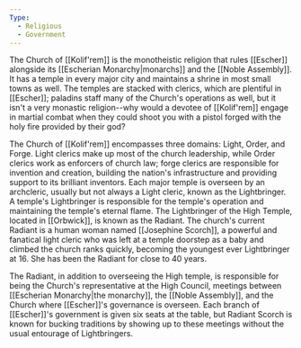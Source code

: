 ```yaml
---
Type:
  - Religious
  - Government
---
```

The Church of [[Kolif'rem]] is the monotheistic religion that rules [[Escher]] alongside its [[Escherian Monarchy|monarchs]] and the [[Noble Assembly]]. It has a temple in every major city and maintains a shrine in most small towns as well. The temples are stacked with clerics, which are plentiful in [[Escher]]; paladins staff many of the Church's operations as well, but it isn't a very monastic religion--why would a devotee of [[Kolif'rem]] engage in martial combat when they could shoot you with a pistol forged with the holy fire provided by their god?

The Church of [[Kolif'rem]] encompasses three domains: Light, Order, and Forge. Light clerics make up most of the church leadership, while Order clerics work as enforcers of church law; forge clerics are responsible for invention and creation, building the nation's infrastructure and providing support to its brilliant inventors. Each major temple is overseen by an archcleric, usually but not always a Light cleric, known as the Lightbringer. A temple's Lightbringer is responsible for the temple's operation and maintaining the temple's eternal flame. The Lightbringer of the High Temple, located in [[Orbwick]], is known as the Radiant. The church's current Radiant is a human woman named [[Josephine Scorch]], a powerful and fanatical light cleric who was left at a temple doorstep as a baby and climbed the church ranks quickly, becoming the youngest ever Lightbringer at 16. She has been the Radiant for close to 40 years.

The Radiant, in addition to overseeing the High temple, is responsible for being the Church's representative at the High Council, meetings between [[Escherian Monarchy|the monarchy]], the [[Noble Assembly]], and the Church where [[Escher]]'s governance is overseen. Each branch of [[Escher]]'s government is given six seats at the table, but Radiant Scorch is known for bucking traditions by showing up to these meetings without the usual entourage of Lightbringers.